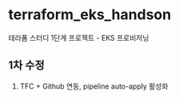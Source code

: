 # terraform_eks_handson
테라폼 스터디 1단계 프로젝트 - EKS 프로비저닝

## 1차 수정
1.  TFC + Github 연동, pipeline auto-apply 활성화

